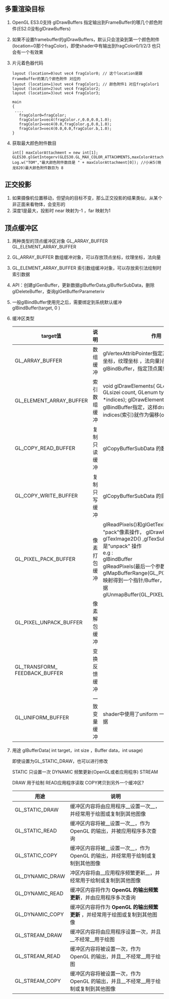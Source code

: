 ##  多重渲染目标

1. OpenGL ES3.0支持 glDrawBuffers 指定输出到FrameBuffer的哪几个颜色附件(ES2.0没有glDrawBuffers)

2. 如果不设置framebuffer的glDrawBuffers，默认只会渲染到第一个颜色附件(location=0那个fragColor)，即使shader中有输出到fragColor0/1/2/3 也只会有一个有效果

3. 片元着色器代码

   ```
   layout (location=0)out vec4 fragColor0; // 这个location是跟FrameBuffer的第几个颜色附件 对应的
   layout (location=1)out vec4 fragColor1; // 颜色附件1 对应fragColor1
   layout (location=2)out vec4 fragColor2; 
   layout (location=3)out vec4 fragColor3;
   
   main
   {
   	....
      fragColor0=fragColor;
      fragColor1=vec4(fragColor.r,0.0,0.0,1.0);
      fragColor2=vec4(0.0,fragColor.g,0.0,1.0);
      fragColor3=vec4(0.0,0.0,fragColor.b,1.0);
   }
   ```

4. 获取最大颜色附件数目

   ```
   int[] maxColorAttachment = new int[1];
   GLES30.glGetIntegerv(GLES30.GL_MAX_COLOR_ATTACHMENTS,maxColorAttachment,0);
   Log.w("TOM","最大颜色附件数目是 " + maxColorAttachment[0]); //小米5(晓龙820)最大颜色附件数目为 8
   ```

   

## 正交投影

1. 如果摄像机位置移动，但望向的目标不变，那么正交投影的结果类似，从某个非正面来看物体，会变形的
2. 深度1是最大，投影时 near 映射为-1 ，far 映射为1 





## 顶点缓冲区

1. 两种类型的顶点缓冲区对象 GL_ARRAY_BUFFER GL_ELEMENT_ARRAY_BUFFER

2. GL_ARRAY_BUFFER 数组缓冲对象，可以存放顶点坐标，纹理坐标，法向量

3. GL_ELEMENT_ARRAY_BUFFER 索引数组缓冲对象，可以存放索引法绘制时索引数据

4. API：创建glGenBuffer，更新数据glBufferData,glBufferSubData，删除glDeleteBuffer，查询glGetBufferParameteriv

5. 一般glBindBuffer使用完之后，需要绑定到系统默认缓冲 glBindBuffer(target, 0 )

6. 缓冲区类型

   | target值                       | 说明         | 作用                                                         |
   | ------------------------------ | ------------ | ------------------------------------------------------------ |
   | GL_ARRAY_BUFFER                | 数组缓冲     | glVertexAttribPointer指定某个顶点属性(顶点坐标，纹理坐标 ，法向量)前，通过glBindBuffer，指定顶点属性对应缓冲区对象 |
   | GL_ELEMENT_ARRAY_BUFFER        | 索引数组缓冲 | void glDrawElements( GLenum mode, GLsizei count, GLenum type, const GLvoid *indices);                glDrawElement之前通过glBindBuffer指定，这样draw最后一个参数indices(索引)就作为偏移(offset) |
   | GL_COPY_READ_BUFFER            | 复制只读缓冲 | glCopyBufferSubData 的数据源                                 |
   | GL_COPY_WRITE_BUFFER           | 复制只写缓冲 | glCopyBufferSubData 的目标                                   |
   | GL_PIXEL_PACK_BUFFER           | 像素打包缓冲 | glReadPixels()和glGetTexImage() 是 "pack"像素操作， glDrawPixels(),  glTexImage2D() ,glTexSubImage2D() 是"unpack" 操作<br />e.g : <br /> glBindBuffer  <br /> glReadPixels(最后一个参数是偏移)  <br />glMapBufferRange(GL_PIXEL_PACK_BUFFER   映射得到一个指针/Buffer，可以在CPU操作数据<br />glUnmapBuffer(GL_PIXEL_PACK_BUFFER); |
   | GL_PIXEL_UNPACK_BUFFER         | 像素解包缓冲 |                                                              |
   | GL_TRANSFORM_  FEEDBACK_BUFFER | 变换反馈缓冲 |                                                              |
   | GL_UNIFORM_BUFFER              | 一致变量缓冲 | shader中使用了uniform 一致块，用这个更新数据                 |

   

7. 用途 glBufferData( int target，int size ，Buffer data，int usage)

   即使设置为GL_STATIC_DRAW，也可以进行修改

   STATIC 只设置一次  DYNAMIC 频繁更新(OpenGL或者应用程序)   STREAM 

   DRAW 用于绘制   READ应用程序读取    COPY拷贝到另外一个缓冲区?

   | 用途            | 说明                                                         |
   | --------------- | ------------------------------------------------------------ |
   | GL_STATIC_DRAW  | 缓冲区内容将由应用程序__设置一次__，并经常用于绘图或复制到其他图像 |
   | GL_STATIC_READ  | 缓冲区内容将被__设置一次__，作为 OpenGL 的输出，并被应用程序多次查询 |
   | GL_STATIC_COPY  | 缓冲区内容将被__设置一次__，作为 OpenGL 的输出，并经常用于绘制或复制到其他图像 |
   | GL_DYNAMIC_DRAW | 冲区内容将由__应用程序频繁更新__，并经常用于绘制或复制到其他图像 |
   | GL_DYNAMIC_READ | 缓冲区内容将作为 __OpenGL 的输出频繁更新__，并由应用程序多次查询 |
   | GL_DYNAMIC_COPY | 缓冲区内容将作为 __OpenGL 的输出频繁更新__ ，并经常用于绘图或复制到其他图像 |
   | GL_STREAM_DRAW  | 缓冲区内容将由应用程序设置一次，并且__不经常__用于绘图       |
   | GL_STREAM_READ  | 缓冲区内容将被设置一次，作为 OpenGL 的输出，并且__不经常__用于绘图 |
   | GL_STREAM_COPY  | 缓冲区内容将被设置一次，作为 OpenGL 的输出，并且__不经常__用于绘制或复制到其他图像 |

   